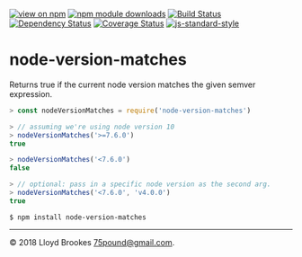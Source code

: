 [![view on npm](https://img.shields.io/npm/v/node-version-matches.svg)](https://www.npmjs.org/package/node-version-matches)
[![npm module downloads](https://img.shields.io/npm/dt/node-version-matches.svg)](https://www.npmjs.org/package/node-version-matches)
[![Build Status](https://travis-ci.org/75lb/node-version-matches.svg?branch=master)](https://travis-ci.org/75lb/node-version-matches)
[![Dependency Status](https://david-dm.org/75lb/node-version-matches.svg)](https://david-dm.org/75lb/node-version-matches)
[![Coverage Status](https://coveralls.io/repos/github/75lb/node-version-matches/badge.svg)](https://coveralls.io/github/75lb/node-version-matches)
[![js-standard-style](https://img.shields.io/badge/code%20style-standard-brightgreen.svg)](https://github.com/feross/standard)

# node-version-matches

Returns true if the current node version matches the given semver expression.

```js
> const nodeVersionMatches = require('node-version-matches')

> // assuming we're using node version 10
> nodeVersionMatches('>=7.6.0')
true

> nodeVersionMatches('<7.6.0')
false

> // optional: pass in a specific node version as the second arg.
> nodeVersionMatches('<7.6.0', 'v4.0.0')
true
```

```
$ npm install node-version-matches
```

* * *

&copy; 2018 Lloyd Brookes <75pound@gmail.com>.